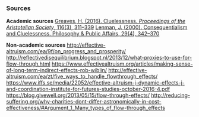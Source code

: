 <!-- TITLE: Cluelessness, Flow Through, And Indirect Effects -->
<!-- SUBTITLE: A quick summary of Flow Through And Indirect Effects -->


### Sources
**Academic sources**
[Greaves, H. (2016). Cluelessness. *Proceedings of the Aristotelian Society*, 116(3), 311–339](https://philpapers.org/rec/GREC-38)
[Lenman, J. (2000). Consequentialism and Cluelessness. Philosophy & Public Affairs, 29(4), 342–370](https://philpapers.org/rec/LENCAC-3)

**Non-academic sources**
http://effective-altruism.com/ea/9f/on_progress_and_prosperity/
http://reflectivedisequilibrium.blogspot.nl/2013/12/what-proxies-to-use-for-flow-through.html
https://www.effectivealtruism.org/articles/making-sense-of-long-term-indirect-effects-rob-wiblin/
http://effective-altruism.com/ea/zt/five_ways_to_handle_flowthrough_effects/
https://www.iffs.se/media/22052/effective-altruism-j-dynamic-effects-j-and-coordination-institute-for-futures-studies-october-2016-4.pdf
https://blog.givewell.org/2013/05/15/flow-through-effects/
http://reducing-suffering.org/why-charities-dont-differ-astronomically-in-cost-effectiveness/#Argument_1_Many_types_of_flow-through_effects
